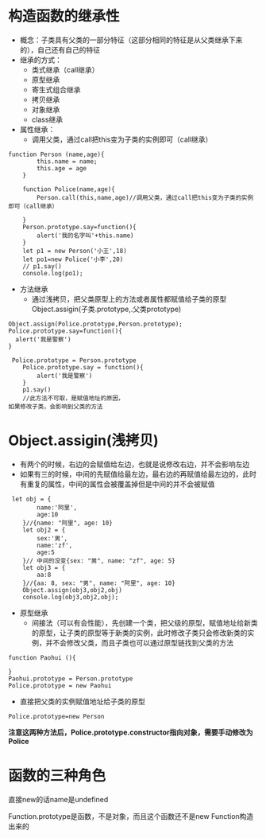 # 构造函数的继承性
- 概念：子类具有父类的一部分特征（这部分相同的特征是从父类继承下来的），自己还有自己的特征
- 继承的方式：
  - 类式继承（call继承）
  - 原型继承
  - 寄生式组合继承
  - 拷贝继承
  - 对象继承
  - class继承
- 属性继承：
  - 调用父类，通过call把this变为子类的实例即可（call继承）
```
function Person (name,age){
        this.name = name;
        this.age = age
    }
    
    function Police(name,age){
        Person.call(this,name,age)//调用父类，通过call把this变为子类的实例即可（call继承）

    }
    Person.prototype.say=function(){
        alert('我的名字叫'+this.name)
    }
    let p1 = new Person('小王',18)
    let po1=new Police('小李',20)
    // p1.say()
    console.log(po1);
```
- 方法继承
  - 通过浅拷贝，把父类原型上的方法或者属性都赋值给子类的原型Object.assigin(子类.prototype,.父类prototype)
```
Object.assign(Police.prototype,Person.prototype);
Police.prototype.say=function(){
  alert('我是警察')
}
```
```
 Police.prototype = Person.prototype
    Police.prototype.say = function(){
        alert('我是警察')
    }
    p1.say()
    //此方法不可取，是赋值地址的原因，
如果修改子类，会影响到父类的方法
```
# Object.assigin(浅拷贝)
- 有两个的时候，右边的会赋值给左边，也就是说修改右边，并不会影响左边
- 如果有三的时候，中间的先赋值给最左边，最右边的再赋值给最左边的，此时有重复的属性，中间的属性会被覆盖掉但是中间的并不会被赋值
```
 let obj = {
        name:'阿里',
        age:10
    }//{name: "阿里", age: 10}
    let obj2 = {
        sex:'男',
        name:'zf',
        age:5
    }// 中间的没变{sex: "男", name: "zf", age: 5}
    let obj3 = {
        aa:8
    }//{aa: 8, sex: "男", name: "阿里", age: 10} 
    Object.assign(obj3,obj2,obj)
    console.log(obj3,obj2,obj);
```
  - 原型继承
    - 间接法（可以有会性能），先创建一个类，把父级的原型，赋值地址给新类的原型，让子类的原型等于新类的实例，此时修改子类只会修改新类的实例，并不会修改父类，而且子类也可以通过原型链找到父类的方法
```
function Paohui (){

}
Paohui.prototype = Person.prototype
Police.prototype = new Paohui
```
  - 直接把父类的实例赋值地址给子类的原型
```
Police.prototype=new Person
```
**注意这两种方法后，Police.prototype.constructor指向对象，需要手动修改为Police**
# 函数的三种角色
























  
    



  直接new的话name是undefined

Function.prototype是函数，不是对象，而且这个函数还不是new Function构造出来的